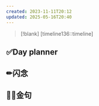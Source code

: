 ```yaml
---
created: 2023-11-11T20:12
updated: 2025-05-16T20:40
---
```

> [!blank] 
> [timeline136::timeline]
## ✅Day planner


## ✏闪念


## 🏳️‍🌈金句